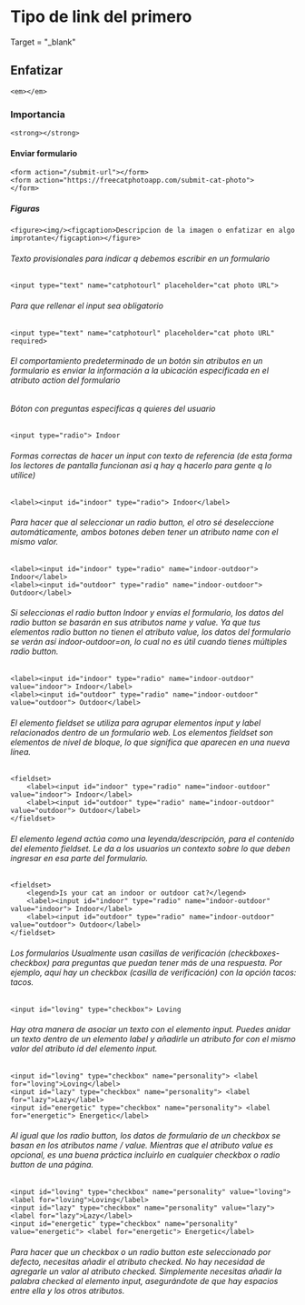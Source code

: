 # Tipo de link del primero
Target = "_blank"
## Enfatizar
    <em></em>
### Importancia
    <strong></strong>
#### Enviar formulario
    <form action="/submit-url"></form>
    <form action="https://freecatphotoapp.com/submit-cat-photo">
    </form>
##### Figuras
    <figure><img/><figcaption>Descripcion de la imagen o enfatizar en algo improtante</figcaption></figure>
###### Texto provisionales para indicar q debemos escribir en un formulario
    <input type="text" name="catphotourl" placeholder="cat photo URL">
###### Para que rellenar el input sea obligatorio
    <input type="text" name="catphotourl" placeholder="cat photo URL" required>
###### El comportamiento predeterminado de un botón sin atributos en un formulario es enviar la información a la ubicación especificada en el atributo action del formulario
###### Bóton con preguntas especificas q quieres del usuario
    <input type="radio"> Indoor
###### Formas correctas de hacer un input con texto de referencia (de esta forma los lectores de pantalla funcionan asi q hay q hacerlo para gente q lo utilice)
    <label><input id="indoor" type="radio"> Indoor</label>
###### Para hacer que al seleccionar un radio button, el otro sé deseleccione automáticamente, ambos botones deben tener un atributo name con el mismo valor.
    <label><input id="indoor" type="radio" name="indoor-outdoor"> Indoor</label>
    <label><input id="outdoor" type="radio" name="indoor-outdoor"> Outdoor</label>
###### Si seleccionas el radio button Indoor y envías el formulario, los datos del radio button se basarán en sus atributos name y value. Ya que tus elementos radio button no tienen el atributo value, los datos del formulario se verán así indoor-outdoor=on, lo cual no es útil cuando tienes múltiples radio button.
    <label><input id="indoor" type="radio" name="indoor-outdoor" value="indoor"> Indoor</label>
    <label><input id="outdoor" type="radio" name="indoor-outdoor" value="outdoor"> Outdoor</label>
###### El elemento fieldset se utiliza para agrupar elementos input y label relacionados dentro de un formulario web. Los elementos fieldset son elementos de nivel de bloque, lo que significa que aparecen en una nueva línea.
    <fieldset>
        <label><input id="indoor" type="radio" name="indoor-outdoor" value="indoor"> Indoor</label>
        <label><input id="outdoor" type="radio" name="indoor-outdoor" value="outdoor"> Outdoor</label>
    </fieldset>
###### El elemento legend actúa como una leyenda/descripción, para el contenido del elemento fieldset. Le da a los usuarios un contexto sobre lo que deben ingresar en esa parte del formulario.
    <fieldset>
        <legend>Is your cat an indoor or outdoor cat?</legend>
        <label><input id="indoor" type="radio" name="indoor-outdoor" value="indoor"> Indoor</label>
        <label><input id="outdoor" type="radio" name="indoor-outdoor" value="outdoor"> Outdoor</label>
    </fieldset>
###### Los formularios Usualmente usan casillas de verificación (checkboxes-checkbox) para preguntas que puedan tener más de una respuesta. Por ejemplo, aquí hay un checkbox (casilla de verificación) con la opción tacos: <!--<input type="checkbox">--> tacos.
    <input id="loving" type="checkbox"> Loving
###### Hay otra manera de asociar un texto con el elemento input. Puedes anidar un texto dentro de un elemento label y añadirle un atributo for con el mismo valor del atributo id del elemento input.
    <input id="loving" type="checkbox" name="personality"> <label for="loving">Loving</label>
    <input id="lazy" type="checkbox" name="personality"> <label for="lazy">Lazy</label>
    <input id="energetic" type="checkbox" name="personality"> <label for="energetic"> Energetic</label>
###### Al igual que los radio button, los datos de formulario de un checkbox se basan en los atributos name / value. Mientras que el atributo value es opcional, es una buena práctica incluirlo en cualquier checkbox o radio button de una página.
    <input id="loving" type="checkbox" name="personality" value="loving"> <label for="loving">Loving</label>
    <input id="lazy" type="checkbox" name="personality" value="lazy"> <label for="lazy">Lazy</label>
    <input id="energetic" type="checkbox" name="personality" value="energetic"> <label for="energetic"> Energetic</label>
###### Para hacer que un checkbox o un radio button este seleccionado por defecto, necesitas añadir el atributo checked. No hay necesidad de agregarle un valor al atributo checked. Simplemente necesitas añadir la palabra checked al elemento input, asegurándote de que hay espacios entre ella y los otros atributos.